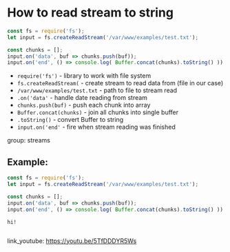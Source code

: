 # How to read stream to string

```js
const fs = require('fs');
let input = fs.createReadStream('/var/www/examples/test.txt');

const chunks = [];
input.on('data', buf => chunks.push(buf));
input.on('end', () => console.log( Buffer.concat(chunks).toString() ))
```

- `require('fs')` - library to work with file system
- `fs.createReadStream(` - create stream to read data from (file in our case)
- `/var/www/examples/test.txt` - path to file to stream read
- `.on('data'` - handle date reading from stream
- `chunks.push(buf)` - push each chunk into array
- `Buffer.concat(chunks)` - join all chunks into single buffer
- `.toString()` - convert Buffer to string
- `input.on('end'` - fire when stream reading was finished

group: streams

## Example: 
```js
const fs = require('fs');
let input = fs.createReadStream('/var/www/examples/test.txt');

const chunks = [];
input.on('data', buf => chunks.push(buf));
input.on('end', () => console.log( Buffer.concat(chunks).toString() ))
```
```
hi!


```

link_youtube: https://youtu.be/5TfDDDYR5Ws
